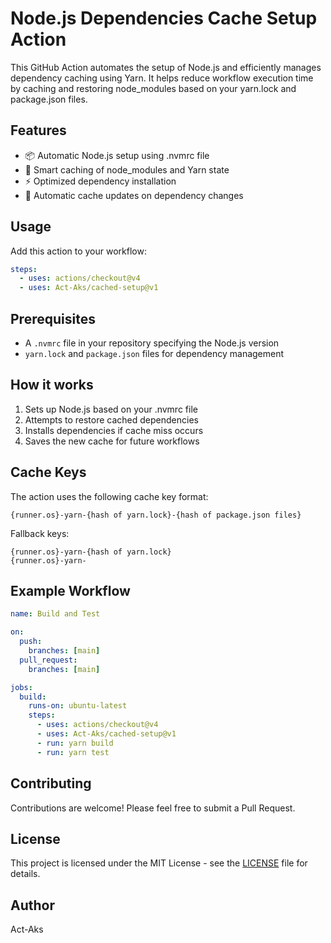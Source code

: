 # Node.js Dependencies Cache Setup Action

This GitHub Action automates the setup of Node.js and efficiently manages dependency caching using Yarn. It helps reduce workflow execution time by caching and restoring node_modules based on your yarn.lock and package.json files.

## Features

- 📦 Automatic Node.js setup using .nvmrc file
- 🚀 Smart caching of node_modules and Yarn state
- ⚡ Optimized dependency installation
- 🔄 Automatic cache updates on dependency changes

## Usage

Add this action to your workflow:

```yaml
steps:
  - uses: actions/checkout@v4
  - uses: Act-Aks/cached-setup@v1
```

## Prerequisites

- A `.nvmrc` file in your repository specifying the Node.js version
- `yarn.lock` and `package.json` files for dependency management

## How it works

1. Sets up Node.js based on your .nvmrc file
2. Attempts to restore cached dependencies
3. Installs dependencies if cache miss occurs
4. Saves the new cache for future workflows

## Cache Keys

The action uses the following cache key format:

```
{runner.os}-yarn-{hash of yarn.lock}-{hash of package.json files}
```

Fallback keys:

```
{runner.os}-yarn-{hash of yarn.lock}
{runner.os}-yarn-
```

## Example Workflow

```yaml
name: Build and Test

on:
  push:
    branches: [main]
  pull_request:
    branches: [main]

jobs:
  build:
    runs-on: ubuntu-latest
    steps:
      - uses: actions/checkout@v4
      - uses: Act-Aks/cached-setup@v1
      - run: yarn build
      - run: yarn test
```

## Contributing

Contributions are welcome! Please feel free to submit a Pull Request.

## License

This project is licensed under the MIT License - see the [LICENSE](LICENSE) file for details.

## Author

Act-Aks
